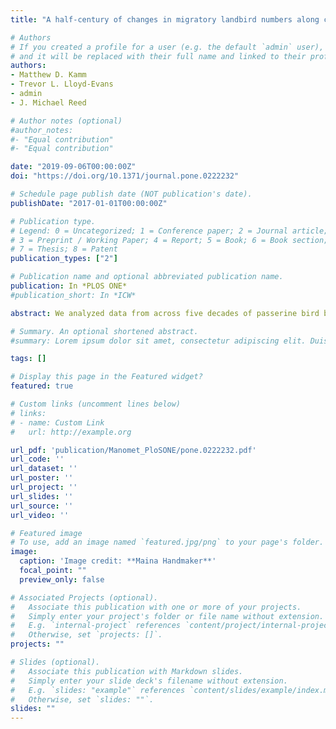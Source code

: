 ```yaml
---
title: "A half-century of changes in migratory landbird numbers along coastal Massachusetts"

# Authors
# If you created a profile for a user (e.g. the default `admin` user), write the username (folder name) here 
# and it will be replaced with their full name and linked to their profile.
authors:
- Matthew D. Kamm
- Trevor L. Lloyd-Evans
- admin
- J. Michael Reed

# Author notes (optional)
#author_notes:
#- "Equal contribution"
#- "Equal contribution"

date: "2019-09-06T00:00:00Z"
doi: "https://doi.org/10.1371/journal.pone.0222232"

# Schedule page publish date (NOT publication's date).
publishDate: "2017-01-01T00:00:00Z"

# Publication type.
# Legend: 0 = Uncategorized; 1 = Conference paper; 2 = Journal article;
# 3 = Preprint / Working Paper; 4 = Report; 5 = Book; 6 = Book section;
# 7 = Thesis; 8 = Patent
publication_types: ["2"]

# Publication name and optional abbreviated publication name.
publication: In *PLOS ONE*
#publication_short: In *ICW*

abstract: We analyzed data from across five decades of passerine bird banding at Manomet in Plymouth, Massachusetts, USA. This included 172,609 captures during spring migration and 253,265 during fall migration, from 1969 to 2015. Migration counts are prone to large interannual variation and trends are often difficult to interpret, but have the advantage of sampling many breeding populations in a single locale. We employed a Bayesian state-space modeling approach to estimate patterns in abundance over time while accounting for observation error, and a hierarchical clustering method to identify species groups with similar trends over time. Although continent-wide there has been an overall decrease in landbird populations over the past 40 years, we found a variety of patterns in abundance over time. Consistent with other studies, we found an overall decline in numbers of birds in the aggregate, with most species showing significant net declines in migratory cohort size in spring, fall, or both (49/73 species evaluated). Other species, however, exhibited different patterns, including abundance increases (10 species). Even among increasing and declining species, the specific trends varied in shape over time, forming seven distinct clusters in fall and ten in spring. The remaining species followed largely independent and irregular pathways. Overall, life-history traits (dependence on open habitat, nesting on or near the ground, migratory strategy, human commensal, spruce budworm specialists) did a poor job of predicting species groupings of abundance patterns in both spring and fall, but median date of passage was a good predictor of abundance trends during spring (but not fall) migration. This suggests that some species with very similar patterns of abundance were unlikely to be responding to the same environmental forces. Changes in abundance at this banding station were generally consistent with BBS trend data for the same geographic region.

# Summary. An optional shortened abstract.
#summary: Lorem ipsum dolor sit amet, consectetur adipiscing elit. Duis posuere tellus ac convallis placerat. Proin tincidunt magna sed ex sollicitudin condimentum.

tags: []

# Display this page in the Featured widget?
featured: true

# Custom links (uncomment lines below)
# links:
# - name: Custom Link
#   url: http://example.org

url_pdf: 'publication/Manomet_PloSONE/pone.0222232.pdf'
url_code: ''
url_dataset: ''
url_poster: ''
url_project: ''
url_slides: ''
url_source: ''
url_video: ''

# Featured image
# To use, add an image named `featured.jpg/png` to your page's folder. 
image:
  caption: 'Image credit: **Maina Handmaker**'
  focal_point: ""
  preview_only: false

# Associated Projects (optional).
#   Associate this publication with one or more of your projects.
#   Simply enter your project's folder or file name without extension.
#   E.g. `internal-project` references `content/project/internal-project/index.md`.
#   Otherwise, set `projects: []`.
projects: ""

# Slides (optional).
#   Associate this publication with Markdown slides.
#   Simply enter your slide deck's filename without extension.
#   E.g. `slides: "example"` references `content/slides/example/index.md`.
#   Otherwise, set `slides: ""`.
slides: ""
---
```



